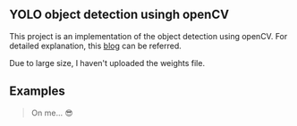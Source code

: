 ## YOLO object detection usingh openCV
This project is an implementation of the object detection using openCV. For detailed explanation, this <a href="https://pysource.com/2019/06/27/yolo-object-detection-using-opencv-with-python/" target="_blank">blog</a> can be referred.

Due to large size, I haven't uploaded the weights file.

## Examples
> On me... 😎
